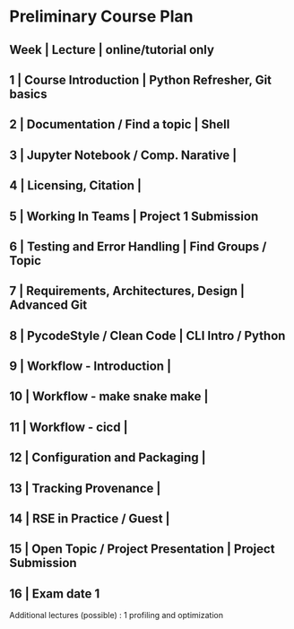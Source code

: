 # Preliminary Course Plan 

Week |  Lecture                               | online/tutorial only
-----------------------------------------------------------------------------
1    | Course Introduction                    | Python Refresher, Git basics
-----------------------------------------------------------------------------
2    | Documentation / Find a topic           | Shell 
-----------------------------------------------------------------------------
3    | Jupyter Notebook / Comp. Narative      | 
-----------------------------------------------------------------------------
4    | Licensing, Citation                    | 
-----------------------------------------------------------------------------
5    | Working In Teams                       | Project 1 Submission
-----------------------------------------------------------------------------
6    | Testing and Error Handling             | Find Groups / Topic
-----------------------------------------------------------------------------
7    | Requirements, Architectures, Design    | Advanced Git
-----------------------------------------------------------------------------
8    | PycodeStyle / Clean Code               | CLI Intro / Python
----------------------------------------------------------------------------- 
9    | Workflow - Introduction                | 
-----------------------------------------------------------------------------
10   | Workflow -  make snake make            |
-----------------------------------------------------------------------------
11   | Workflow -  cicd                       |
-----------------------------------------------------------------------------
12   | Configuration and Packaging            | 
-----------------------------------------------------------------------------
13   | Tracking Provenance                    |
-----------------------------------------------------------------------------
14   | RSE in Practice / Guest                |
-----------------------------------------------------------------------------
15   | Open Topic  / Project Presentation     | Project Submission 
-----------------------------------------------------------------------------
16   | Exam date 1 
-----------------------------------------------------------------------------

Additional lectures (possible) :
1 profiling and optimization

